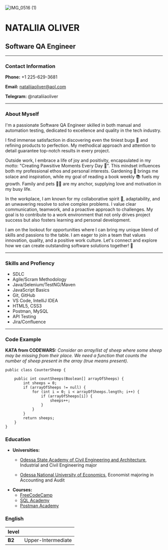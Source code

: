 ![IMG_0516 (1)](https://github.com/NataliiaOliver/rsschool-cv/assets/103964206/2e9c5a5d-85df-4418-bf91-bd9dcf054994)
# NATALIIA OLIVER
## Software QA Engineer
---
### Contact Information
__Phone:__ +1 225-629-3681

__Email:__ nataliiaoliver@aol.com

__Telegram:__ @nataliiaoliver

---
### About Myself
I'm a passionate Software QA Engineer skilled in both manual and automation testing, dedicated to excellence and quality in the tech industry.

I find immense satisfaction in discovering even the tiniest bugs 🐞 and refining products to perfection. My methodical approach and attention to detail guarantee top-notch results in every project.

Outside work, I embrace a life of joy and positivity, encapsulated in my motto: "Creating Pawsitive Moments Every Day 🐾". 
This mindset influences both my professional ethos and personal interests. 
Gardening 🌺 brings me solace and inspiration, while my goal of reading a book weekly 📚 fuels my growth. 
Family and pets 🐶🐱 are my anchor, supplying love and motivation in my busy life.

In the workplace, I am known for my collaborative spirit 🤝, adaptability, and an unwavering resolve to solve complex problems. I value clear communication, teamwork, and a proactive approach to challenges. My goal is to contribute to a work environment that not only drives project success but also fosters learning and personal development.

I am on the lookout for opportunities where I can bring my unique blend of skills and passions to the table. I am eager to join a team that values innovation, quality, and a positive work culture. Let's connect and explore how we can create outstanding software solutions together! 🚀

---
### Skills and Profiency
- SDLC
- Agile/Scram Methodology
- Java/Selenium/TestNG/Maven
- JavaScript Basics
- Git, GitHub
- VS Code, IntelliJ IDEA
- HTML5, CSS3
- Postman, MySQL
- API Testing
- Jira/Confluence

---
### Code Example
__KATA from CODEWARS:__ _Consider an array/list of sheep where some sheep may be missing from their place. We need a function that counts the number of sheep present in the array (true means present)._
```
public class CounterSheep {

    public int countSheeps(Boolean[] arrayOfSheeps) {
        int sheeps = 0;
        if (arrayOfSheeps != null) {
            for (int i = 0; i < arrayOfSheeps.length; i++) {
                if (arrayOfSheeps[i]) {
                    sheeps++;
                }
            }
        }
        return sheeps;
    }
}
```
### Education
- __Universities:__
    * [Odessa State Academy of Civil Engineering and Architecture](https://odaba.edu.ua/eng/), Industrial and Civil Engineering major     
 
    * [Odessa National University of Economics](http://oneu.edu.ua/en/), Economist majoring in Accounting and Audit
- __Courses:__
    * [FreeCodeCamp](https://www.freecodecamp.org/)
    * [SQL Academy](https://sql-academy.org/en)
    * [Postman Academy](https://academy.postman.com/)
### English

level  | |
-------|------
__B2__ | Upper-Intermediate
    
